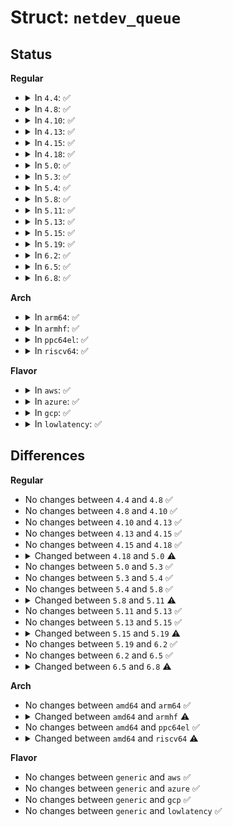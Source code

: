 # Struct: <code>netdev_queue</code>

## Status
<b>Regular</b>
<ul>
<li>
<details>
<summary>In <code>4.4</code>: ✅</summary>

```c
struct netdev_queue {
    struct net_device *dev;
    struct Qdisc *qdisc;
    struct Qdisc *qdisc_sleeping;
    struct kobject kobj;
    int numa_node;
    spinlock_t _xmit_lock;
    int xmit_lock_owner;
    long unsigned int trans_start;
    long unsigned int trans_timeout;
    long unsigned int state;
    struct dql dql;
    long unsigned int tx_maxrate;
};
```
</details>
</li>
<li>
<details>
<summary>In <code>4.8</code>: ✅</summary>

```c
struct netdev_queue {
    struct net_device *dev;
    struct Qdisc *qdisc;
    struct Qdisc *qdisc_sleeping;
    struct kobject kobj;
    int numa_node;
    long unsigned int tx_maxrate;
    long unsigned int trans_timeout;
    spinlock_t _xmit_lock;
    int xmit_lock_owner;
    long unsigned int trans_start;
    long unsigned int state;
    struct dql dql;
};
```
</details>
</li>
<li>
<details>
<summary>In <code>4.10</code>: ✅</summary>

```c
struct netdev_queue {
    struct net_device *dev;
    struct Qdisc *qdisc;
    struct Qdisc *qdisc_sleeping;
    struct kobject kobj;
    int numa_node;
    long unsigned int tx_maxrate;
    long unsigned int trans_timeout;
    spinlock_t _xmit_lock;
    int xmit_lock_owner;
    long unsigned int trans_start;
    long unsigned int state;
    struct dql dql;
};
```
</details>
</li>
<li>
<details>
<summary>In <code>4.13</code>: ✅</summary>

```c
struct netdev_queue {
    struct net_device *dev;
    struct Qdisc *qdisc;
    struct Qdisc *qdisc_sleeping;
    struct kobject kobj;
    int numa_node;
    long unsigned int tx_maxrate;
    long unsigned int trans_timeout;
    spinlock_t _xmit_lock;
    int xmit_lock_owner;
    long unsigned int trans_start;
    long unsigned int state;
    struct dql dql;
};
```
</details>
</li>
<li>
<details>
<summary>In <code>4.15</code>: ✅</summary>

```c
struct netdev_queue {
    struct net_device *dev;
    struct Qdisc *qdisc;
    struct Qdisc *qdisc_sleeping;
    struct kobject kobj;
    int numa_node;
    long unsigned int tx_maxrate;
    long unsigned int trans_timeout;
    spinlock_t _xmit_lock;
    int xmit_lock_owner;
    long unsigned int trans_start;
    long unsigned int state;
    struct dql dql;
};
```
</details>
</li>
<li>
<details>
<summary>In <code>4.18</code>: ✅</summary>

```c
struct netdev_queue {
    struct net_device *dev;
    struct Qdisc *qdisc;
    struct Qdisc *qdisc_sleeping;
    struct kobject kobj;
    int numa_node;
    long unsigned int tx_maxrate;
    long unsigned int trans_timeout;
    spinlock_t _xmit_lock;
    int xmit_lock_owner;
    long unsigned int trans_start;
    long unsigned int state;
    struct dql dql;
};
```
</details>
</li>
<li>
<details>
<summary>In <code>5.0</code>: ✅</summary>

```c
struct netdev_queue {
    struct net_device *dev;
    struct Qdisc *qdisc;
    struct Qdisc *qdisc_sleeping;
    struct kobject kobj;
    int numa_node;
    long unsigned int tx_maxrate;
    long unsigned int trans_timeout;
    struct net_device *sb_dev;
    struct xdp_umem *umem;
    spinlock_t _xmit_lock;
    int xmit_lock_owner;
    long unsigned int trans_start;
    long unsigned int state;
    struct dql dql;
};
```
</details>
</li>
<li>
<details>
<summary>In <code>5.3</code>: ✅</summary>

```c
struct netdev_queue {
    struct net_device *dev;
    struct Qdisc *qdisc;
    struct Qdisc *qdisc_sleeping;
    struct kobject kobj;
    int numa_node;
    long unsigned int tx_maxrate;
    long unsigned int trans_timeout;
    struct net_device *sb_dev;
    struct xdp_umem *umem;
    spinlock_t _xmit_lock;
    int xmit_lock_owner;
    long unsigned int trans_start;
    long unsigned int state;
    struct dql dql;
};
```
</details>
</li>
<li>
<details>
<summary>In <code>5.4</code>: ✅</summary>

```c
struct netdev_queue {
    struct net_device *dev;
    struct Qdisc *qdisc;
    struct Qdisc *qdisc_sleeping;
    struct kobject kobj;
    int numa_node;
    long unsigned int tx_maxrate;
    long unsigned int trans_timeout;
    struct net_device *sb_dev;
    struct xdp_umem *umem;
    spinlock_t _xmit_lock;
    int xmit_lock_owner;
    long unsigned int trans_start;
    long unsigned int state;
    struct dql dql;
};
```
</details>
</li>
<li>
<details>
<summary>In <code>5.8</code>: ✅</summary>

```c
struct netdev_queue {
    struct net_device *dev;
    struct Qdisc *qdisc;
    struct Qdisc *qdisc_sleeping;
    struct kobject kobj;
    int numa_node;
    long unsigned int tx_maxrate;
    long unsigned int trans_timeout;
    struct net_device *sb_dev;
    struct xdp_umem *umem;
    spinlock_t _xmit_lock;
    int xmit_lock_owner;
    long unsigned int trans_start;
    long unsigned int state;
    struct dql dql;
};
```
</details>
</li>
<li>
<details>
<summary>In <code>5.11</code>: ✅</summary>

```c
struct netdev_queue {
    struct net_device *dev;
    struct Qdisc *qdisc;
    struct Qdisc *qdisc_sleeping;
    struct kobject kobj;
    int numa_node;
    long unsigned int tx_maxrate;
    long unsigned int trans_timeout;
    struct net_device *sb_dev;
    struct xsk_buff_pool *pool;
    spinlock_t _xmit_lock;
    int xmit_lock_owner;
    long unsigned int trans_start;
    long unsigned int state;
    struct dql dql;
};
```
</details>
</li>
<li>
<details>
<summary>In <code>5.13</code>: ✅</summary>

```c
struct netdev_queue {
    struct net_device *dev;
    struct Qdisc *qdisc;
    struct Qdisc *qdisc_sleeping;
    struct kobject kobj;
    int numa_node;
    long unsigned int tx_maxrate;
    long unsigned int trans_timeout;
    struct net_device *sb_dev;
    struct xsk_buff_pool *pool;
    spinlock_t _xmit_lock;
    int xmit_lock_owner;
    long unsigned int trans_start;
    long unsigned int state;
    struct dql dql;
};
```
</details>
</li>
<li>
<details>
<summary>In <code>5.15</code>: ✅</summary>

```c
struct netdev_queue {
    struct net_device *dev;
    struct Qdisc *qdisc;
    struct Qdisc *qdisc_sleeping;
    struct kobject kobj;
    int numa_node;
    long unsigned int tx_maxrate;
    long unsigned int trans_timeout;
    struct net_device *sb_dev;
    struct xsk_buff_pool *pool;
    spinlock_t _xmit_lock;
    int xmit_lock_owner;
    long unsigned int trans_start;
    long unsigned int state;
    struct dql dql;
};
```
</details>
</li>
<li>
<details>
<summary>In <code>5.19</code>: ✅</summary>

```c
struct netdev_queue {
    struct net_device *dev;
    netdevice_tracker dev_tracker;
    struct Qdisc *qdisc;
    struct Qdisc *qdisc_sleeping;
    struct kobject kobj;
    int numa_node;
    long unsigned int tx_maxrate;
    atomic_long_t trans_timeout;
    struct net_device *sb_dev;
    struct xsk_buff_pool *pool;
    spinlock_t _xmit_lock;
    int xmit_lock_owner;
    long unsigned int trans_start;
    long unsigned int state;
    struct dql dql;
};
```
</details>
</li>
<li>
<details>
<summary>In <code>6.2</code>: ✅</summary>

```c
struct netdev_queue {
    struct net_device *dev;
    netdevice_tracker dev_tracker;
    struct Qdisc *qdisc;
    struct Qdisc *qdisc_sleeping;
    struct kobject kobj;
    int numa_node;
    long unsigned int tx_maxrate;
    atomic_long_t trans_timeout;
    struct net_device *sb_dev;
    struct xsk_buff_pool *pool;
    spinlock_t _xmit_lock;
    int xmit_lock_owner;
    long unsigned int trans_start;
    long unsigned int state;
    struct dql dql;
};
```
</details>
</li>
<li>
<details>
<summary>In <code>6.5</code>: ✅</summary>

```c
struct netdev_queue {
    struct net_device *dev;
    netdevice_tracker dev_tracker;
    struct Qdisc *qdisc;
    struct Qdisc *qdisc_sleeping;
    struct kobject kobj;
    int numa_node;
    long unsigned int tx_maxrate;
    atomic_long_t trans_timeout;
    struct net_device *sb_dev;
    struct xsk_buff_pool *pool;
    spinlock_t _xmit_lock;
    int xmit_lock_owner;
    long unsigned int trans_start;
    long unsigned int state;
    struct dql dql;
};
```
</details>
</li>
<li>
<details>
<summary>In <code>6.8</code>: ✅</summary>

```c
struct netdev_queue {
    struct net_device *dev;
    netdevice_tracker dev_tracker;
    struct Qdisc *qdisc;
    struct Qdisc *qdisc_sleeping;
    struct kobject kobj;
    int numa_node;
    long unsigned int tx_maxrate;
    atomic_long_t trans_timeout;
    struct net_device *sb_dev;
    struct xsk_buff_pool *pool;
    struct napi_struct *napi;
    spinlock_t _xmit_lock;
    int xmit_lock_owner;
    long unsigned int trans_start;
    long unsigned int state;
    struct dql dql;
};
```
</details>
</li>
</ul>
<b>Arch</b>
<ul>
<li>
<details>
<summary>In <code>arm64</code>: ✅</summary>

```c
struct netdev_queue {
    struct net_device *dev;
    struct Qdisc *qdisc;
    struct Qdisc *qdisc_sleeping;
    struct kobject kobj;
    int numa_node;
    long unsigned int tx_maxrate;
    long unsigned int trans_timeout;
    struct net_device *sb_dev;
    struct xdp_umem *umem;
    spinlock_t _xmit_lock;
    int xmit_lock_owner;
    long unsigned int trans_start;
    long unsigned int state;
    struct dql dql;
};
```
</details>
</li>
<li>
<details>
<summary>In <code>armhf</code>: ✅</summary>

```c
struct netdev_queue {
    struct net_device *dev;
    struct Qdisc *qdisc;
    struct Qdisc *qdisc_sleeping;
    struct kobject kobj;
    long unsigned int tx_maxrate;
    long unsigned int trans_timeout;
    struct net_device *sb_dev;
    struct xdp_umem *umem;
    spinlock_t _xmit_lock;
    int xmit_lock_owner;
    long unsigned int trans_start;
    long unsigned int state;
    struct dql dql;
};
```
</details>
</li>
<li>
<details>
<summary>In <code>ppc64el</code>: ✅</summary>

```c
struct netdev_queue {
    struct net_device *dev;
    struct Qdisc *qdisc;
    struct Qdisc *qdisc_sleeping;
    struct kobject kobj;
    int numa_node;
    long unsigned int tx_maxrate;
    long unsigned int trans_timeout;
    struct net_device *sb_dev;
    struct xdp_umem *umem;
    spinlock_t _xmit_lock;
    int xmit_lock_owner;
    long unsigned int trans_start;
    long unsigned int state;
    struct dql dql;
};
```
</details>
</li>
<li>
<details>
<summary>In <code>riscv64</code>: ✅</summary>

```c
struct netdev_queue {
    struct net_device *dev;
    struct Qdisc *qdisc;
    struct Qdisc *qdisc_sleeping;
    struct kobject kobj;
    long unsigned int tx_maxrate;
    long unsigned int trans_timeout;
    struct net_device *sb_dev;
    struct xdp_umem *umem;
    spinlock_t _xmit_lock;
    int xmit_lock_owner;
    long unsigned int trans_start;
    long unsigned int state;
    struct dql dql;
};
```
</details>
</li>
</ul>
<b>Flavor</b>
<ul>
<li>
<details>
<summary>In <code>aws</code>: ✅</summary>

```c
struct netdev_queue {
    struct net_device *dev;
    struct Qdisc *qdisc;
    struct Qdisc *qdisc_sleeping;
    struct kobject kobj;
    int numa_node;
    long unsigned int tx_maxrate;
    long unsigned int trans_timeout;
    struct net_device *sb_dev;
    struct xdp_umem *umem;
    spinlock_t _xmit_lock;
    int xmit_lock_owner;
    long unsigned int trans_start;
    long unsigned int state;
    struct dql dql;
};
```
</details>
</li>
<li>
<details>
<summary>In <code>azure</code>: ✅</summary>

```c
struct netdev_queue {
    struct net_device *dev;
    struct Qdisc *qdisc;
    struct Qdisc *qdisc_sleeping;
    struct kobject kobj;
    int numa_node;
    long unsigned int tx_maxrate;
    long unsigned int trans_timeout;
    struct net_device *sb_dev;
    struct xdp_umem *umem;
    spinlock_t _xmit_lock;
    int xmit_lock_owner;
    long unsigned int trans_start;
    long unsigned int state;
    struct dql dql;
};
```
</details>
</li>
<li>
<details>
<summary>In <code>gcp</code>: ✅</summary>

```c
struct netdev_queue {
    struct net_device *dev;
    struct Qdisc *qdisc;
    struct Qdisc *qdisc_sleeping;
    struct kobject kobj;
    int numa_node;
    long unsigned int tx_maxrate;
    long unsigned int trans_timeout;
    struct net_device *sb_dev;
    struct xdp_umem *umem;
    spinlock_t _xmit_lock;
    int xmit_lock_owner;
    long unsigned int trans_start;
    long unsigned int state;
    struct dql dql;
};
```
</details>
</li>
<li>
<details>
<summary>In <code>lowlatency</code>: ✅</summary>

```c
struct netdev_queue {
    struct net_device *dev;
    struct Qdisc *qdisc;
    struct Qdisc *qdisc_sleeping;
    struct kobject kobj;
    int numa_node;
    long unsigned int tx_maxrate;
    long unsigned int trans_timeout;
    struct net_device *sb_dev;
    struct xdp_umem *umem;
    spinlock_t _xmit_lock;
    int xmit_lock_owner;
    long unsigned int trans_start;
    long unsigned int state;
    struct dql dql;
};
```
</details>
</li>
</ul>

## Differences
<b>Regular</b>
<ul>
<li>
No changes between <code>4.4</code> and <code>4.8</code> ✅
</li>
<li>
No changes between <code>4.8</code> and <code>4.10</code> ✅
</li>
<li>
No changes between <code>4.10</code> and <code>4.13</code> ✅
</li>
<li>
No changes between <code>4.13</code> and <code>4.15</code> ✅
</li>
<li>
No changes between <code>4.15</code> and <code>4.18</code> ✅
</li>
<li>
<details>
<summary>Changed between <code>4.18</code> and <code>5.0</code> ⚠️</summary>
<ul>
<li>
<b>Field added. </b>
<code>struct net_device *sb_dev</code>
</li>
<li>
<b>Field added. </b>
<code>struct xdp_umem *umem</code>
</li>
</ul>
</details>
</li>
<li>
No changes between <code>5.0</code> and <code>5.3</code> ✅
</li>
<li>
No changes between <code>5.3</code> and <code>5.4</code> ✅
</li>
<li>
No changes between <code>5.4</code> and <code>5.8</code> ✅
</li>
<li>
<details>
<summary>Changed between <code>5.8</code> and <code>5.11</code> ⚠️</summary>
<ul>
<li>
<b>Field added. </b>
<code>struct xsk_buff_pool *pool</code>
</li>
<li>
<b>Field removed. </b>
<code>struct xdp_umem *umem</code>
</li>
</ul>
</details>
</li>
<li>
No changes between <code>5.11</code> and <code>5.13</code> ✅
</li>
<li>
No changes between <code>5.13</code> and <code>5.15</code> ✅
</li>
<li>
<details>
<summary>Changed between <code>5.15</code> and <code>5.19</code> ⚠️</summary>
<ul>
<li>
<b>Field added. </b>
<code>netdevice_tracker dev_tracker</code>
</li>
<li>
<b>Field type changed. </b>
<code>long unsigned int trans_timeout</code> ➡️ <code>atomic_long_t trans_timeout</code>
</li>
</ul>
</details>
</li>
<li>
No changes between <code>5.19</code> and <code>6.2</code> ✅
</li>
<li>
No changes between <code>6.2</code> and <code>6.5</code> ✅
</li>
<li>
<details>
<summary>Changed between <code>6.5</code> and <code>6.8</code> ⚠️</summary>
<ul>
<li>
<b>Field added. </b>
<code>struct napi_struct *napi</code>
</li>
</ul>
</details>
</li>
</ul>
<b>Arch</b>
<ul>
<li>
No changes between <code>amd64</code> and <code>arm64</code> ✅
</li>
<li>
<details>
<summary>Changed between <code>amd64</code> and <code>armhf</code> ⚠️</summary>
<ul>
<li>
<b>Field removed. </b>
<code>int numa_node</code>
</li>
</ul>
</details>
</li>
<li>
No changes between <code>amd64</code> and <code>ppc64el</code> ✅
</li>
<li>
<details>
<summary>Changed between <code>amd64</code> and <code>riscv64</code> ⚠️</summary>
<ul>
<li>
<b>Field removed. </b>
<code>int numa_node</code>
</li>
</ul>
</details>
</li>
</ul>
<b>Flavor</b>
<ul>
<li>
No changes between <code>generic</code> and <code>aws</code> ✅
</li>
<li>
No changes between <code>generic</code> and <code>azure</code> ✅
</li>
<li>
No changes between <code>generic</code> and <code>gcp</code> ✅
</li>
<li>
No changes between <code>generic</code> and <code>lowlatency</code> ✅
</li>
</ul>
